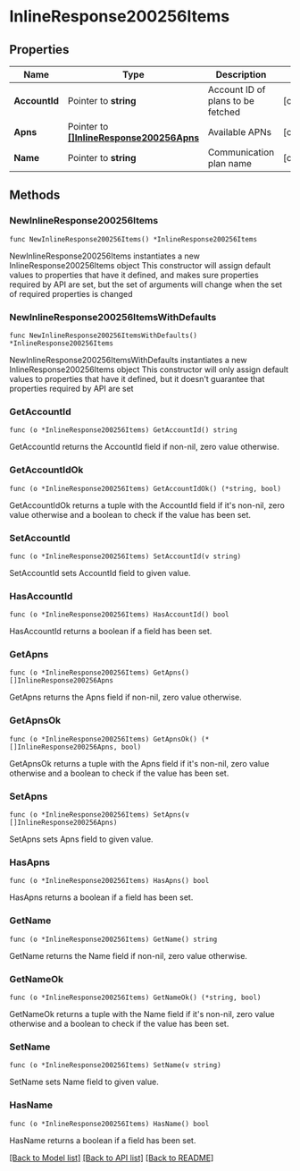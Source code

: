 # InlineResponse200256Items

## Properties

Name | Type | Description | Notes
------------ | ------------- | ------------- | -------------
**AccountId** | Pointer to **string** | Account ID of plans to be fetched | [optional] 
**Apns** | Pointer to [**[]InlineResponse200256Apns**](InlineResponse200256Apns.md) | Available APNs | [optional] 
**Name** | Pointer to **string** | Communication plan name | [optional] 

## Methods

### NewInlineResponse200256Items

`func NewInlineResponse200256Items() *InlineResponse200256Items`

NewInlineResponse200256Items instantiates a new InlineResponse200256Items object
This constructor will assign default values to properties that have it defined,
and makes sure properties required by API are set, but the set of arguments
will change when the set of required properties is changed

### NewInlineResponse200256ItemsWithDefaults

`func NewInlineResponse200256ItemsWithDefaults() *InlineResponse200256Items`

NewInlineResponse200256ItemsWithDefaults instantiates a new InlineResponse200256Items object
This constructor will only assign default values to properties that have it defined,
but it doesn't guarantee that properties required by API are set

### GetAccountId

`func (o *InlineResponse200256Items) GetAccountId() string`

GetAccountId returns the AccountId field if non-nil, zero value otherwise.

### GetAccountIdOk

`func (o *InlineResponse200256Items) GetAccountIdOk() (*string, bool)`

GetAccountIdOk returns a tuple with the AccountId field if it's non-nil, zero value otherwise
and a boolean to check if the value has been set.

### SetAccountId

`func (o *InlineResponse200256Items) SetAccountId(v string)`

SetAccountId sets AccountId field to given value.

### HasAccountId

`func (o *InlineResponse200256Items) HasAccountId() bool`

HasAccountId returns a boolean if a field has been set.

### GetApns

`func (o *InlineResponse200256Items) GetApns() []InlineResponse200256Apns`

GetApns returns the Apns field if non-nil, zero value otherwise.

### GetApnsOk

`func (o *InlineResponse200256Items) GetApnsOk() (*[]InlineResponse200256Apns, bool)`

GetApnsOk returns a tuple with the Apns field if it's non-nil, zero value otherwise
and a boolean to check if the value has been set.

### SetApns

`func (o *InlineResponse200256Items) SetApns(v []InlineResponse200256Apns)`

SetApns sets Apns field to given value.

### HasApns

`func (o *InlineResponse200256Items) HasApns() bool`

HasApns returns a boolean if a field has been set.

### GetName

`func (o *InlineResponse200256Items) GetName() string`

GetName returns the Name field if non-nil, zero value otherwise.

### GetNameOk

`func (o *InlineResponse200256Items) GetNameOk() (*string, bool)`

GetNameOk returns a tuple with the Name field if it's non-nil, zero value otherwise
and a boolean to check if the value has been set.

### SetName

`func (o *InlineResponse200256Items) SetName(v string)`

SetName sets Name field to given value.

### HasName

`func (o *InlineResponse200256Items) HasName() bool`

HasName returns a boolean if a field has been set.


[[Back to Model list]](../README.md#documentation-for-models) [[Back to API list]](../README.md#documentation-for-api-endpoints) [[Back to README]](../README.md)


